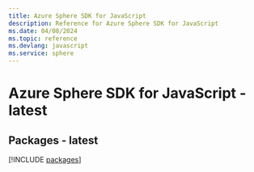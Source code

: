 ```yaml
---
title: Azure Sphere SDK for JavaScript
description: Reference for Azure Sphere SDK for JavaScript
ms.date: 04/08/2024
ms.topic: reference
ms.devlang: javascript
ms.service: sphere
---
```

# Azure Sphere SDK for JavaScript - latest
## Packages - latest
[!INCLUDE [packages](sphere-index.md)]